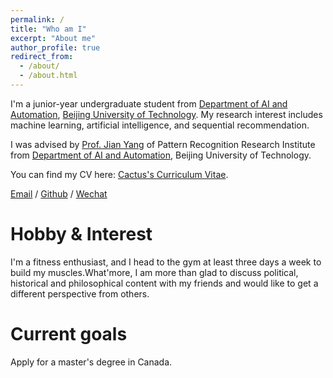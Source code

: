 ```yaml
---
permalink: /
title: "Who am I"
excerpt: "About me"
author_profile: true
redirect_from: 
  - /about/
  - /about.html
---
```


I'm a junior-year undergraduate student from [Department of AI and Automation](https://xxxb.bjut.edu.cn/szdw/jsjs1/rgznyzdhx.htm), [Beijing University of Technology](https://www.bjut.edu.cn/). My research interest includes machine learning, artificial intelligence, and sequential recommendation.

 I was advised by [Prof. Jian Yang](https://xxxb.bjut.edu.cn/info/1403/2486.htm) of Pattern Recognition Research Institute from [Department of AI and Automation](https://xxxb.bjut.edu.cn/szdw/jsjs1/rgznyzdhx.htm), Beijing University of Technology.

You can find my CV here: [Cactus's Curriculum Vitae](../assets/RongZheng_Xiang_CV.pdf).

[Email](mailto:xiangrongzheng@emails.bjut.edu.cn) / [Github](https://github.com/Cactus0501) / [Wechat](../images/wechat.jpg)
                                                                                                                      

Hobby & Interest
======
I'm a fitness enthusiast, and I head to the gym at least three days a week to build my muscles.What'more, I am more than glad to discuss political, historical and philosophical content with my friends and would like to get a different perspective from others.

Current goals
======
Apply for a master's degree in Canada.
